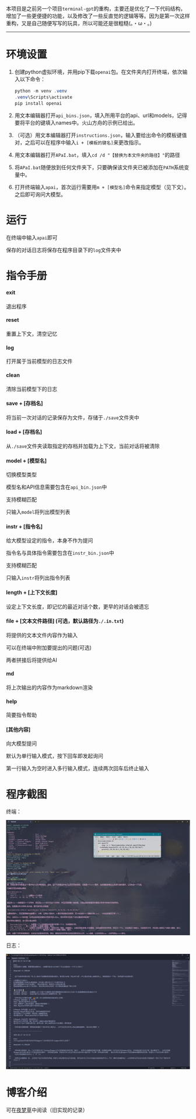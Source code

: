 本项目是之前另一个项目`terminal-gpt`的重构，主要还是优化了一下代码结构，增加了一些更便捷的功能，以及修改了一些反直觉的逻辑等等。因为是第一次这样重构，又是自己随便写写的玩具，所以可能还是很粗糙(。・ω・。)

---

# 环境设置

1. 创建python虚拟环境，并用pip下载`openai`包。在文件夹内打开终端，依次输入以下命令：
   ```powershell
   python -m venv .venv
   .venv\Scripts\activate
   pip install openai
   ```

2. 用文本编辑器打开`api_bins.json`，填入所用平台的api、url和models，记得要将平台的键填入names中。火山方舟的示例已给出。
3. （可选）用文本编辑器打开`instructions.json`，输入要给出命令的模板键值对，之后可以在程序中输入`i + [模板的键名]`来更改指示。
4. 用文本编辑器打开`APaI.bat`，填入`cd /d "【替换为本文件夹的路径】"`的路径
5. 将`APaI.bat`随便放到任何文件夹下，只要确保该文件夹已被添加在`PATH`系统变量中。
6. 打开终端输入`apai`，首次运行需要用`m + [模型名]`命令来指定模型（见下文）。之后即可询问大模型。



# 运行

在终端中输入`apai`即可



保存的对话日志将保存在程序目录下的`log`文件夹中



# 指令手册

#### exit

退出程序

#### reset

重置上下文，清空记忆

#### log

打开属于当前模型的日志文件

#### clean

清除当前模型下的日志

#### save + [存档名]

将当前一次对话的记录保存为文件，存储于`./save`文件夹中

#### load + [存档名]

从`./save`文件夹读取指定的存档并加载为上下文，当前对话将被清除

#### model + [模型名]

切换模型类型

模型名和API信息需要包含在`api_bin.json`中

支持模糊匹配

只输入`model`将列出模型列表

#### instr  + [指令名]

给大模型设定的指令，本身不作为提问

指令名与具体指令需要包含在`instr_bin.json`中

支持模糊匹配

只输入`instr`将列出指令列表

#### length + [上下文长度]

设定上下文长度，即记忆的最近对话个数，更早的对话会被遗忘

#### file + [文本文件路径] (可选，默认路径为`./.in.txt`)

将提供的文本文件内容作为输入

可以在终端中附加要提出的问题(可选)

两者拼接后将提供给AI

#### md

将上次输出的内容作为markdown渲染

#### help

简要指令帮助

#### [其他内容]

向大模型提问

默认为单行输入模式，按下回车即发起询问

第一行输入为空时进入多行输入模式，连续两次回车后终止输入



# 程序截图

终端：

![](.pic/1.png)

日志：

![](.pic/2.png)



# 博客介绍

可在[夜梦草](https://yemengcao.cc/post/11)中阅读（旧实现的记录）